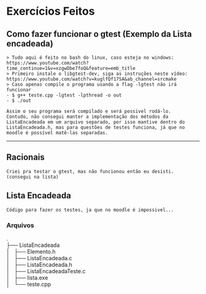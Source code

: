 # Exercícios Feitos

## Como fazer funcionar o gtest (Exemplo da Lista encadeada)

    > Tudo aqui é feito no bash do linux, caso esteja no windows: https://www.youtube.com/watch?time_continue=1&v=xzgwDbe7foQ&feature=emb_title
    > Primeiro instale o libgtest-dev, siga as instruções neste vídeo: https://www.youtube.com/watch?v=kuglfQf17SA&ab_channel=srcmake
    > Caso apenas compile o programa usando a flag -lgtest não irá funcionar
    - $ g++ teste.cpp -lgtest -lpthread -o out
    - $ ./out

    Assim o seu programa será compilado e será possivel rodá-lo.
    Contudo, não consegui manter a implementação dos métodos da ListaEncadeada em um arquivo separado, por isso mantive dentro do ListaEncadeada.h, mas para questões de testes funciona, já que no moodle é possível matê-las separadas.

---

## Racionais

    Criei pra testar o gtest, mas não funcionou então eu desisti. (consegui na lista)

## Lista Encadeada

    Código para fazer os testes, ja que no moodle é impossivel...

### Arquivos

.</br>
├── ListaEncadeada</br>
│   ├── Elemento.h</br>
│   ├── ListaEncadeada.c</br>
│   ├── ListaEncadeada.h</br>
│   ├── ListaEncadeadaTeste.c</br>
│   ├── lista.exe</br>
│   └── teste.cpp</br>
